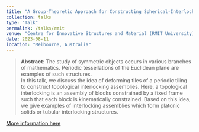 ```yaml
---
title: "A Group-Theoretic Approach for Constructing Spherical-Interlocking Assemblies"
collection: talks
type: "Talk"
permalink: /talks/rmit
venue: "Centre for Innovative Structures and Material (RMIT University)"
date: 2023-08-11
location: "Melbourne, Australia"
---
```


> __Abstract__: The study of symmetric objects occurs in various branches of mathematics.  Periodic tessellations of the Euclidean 
> plane are examples of such structures.<br>
> In this talk, we discuss the idea of deforming tiles of a periodic tiling to construct topological interlocking 
> assemblies.  Here, a topological interlocking is an assembly of blocks constrained by a fixed frame such that 
> each block is kinematically constrained.  Based on this idea, we give examples of interlocking assemblies which
> form platonic solids or tubular interlocking structures.

[More information here](http://exampleurl.com)

